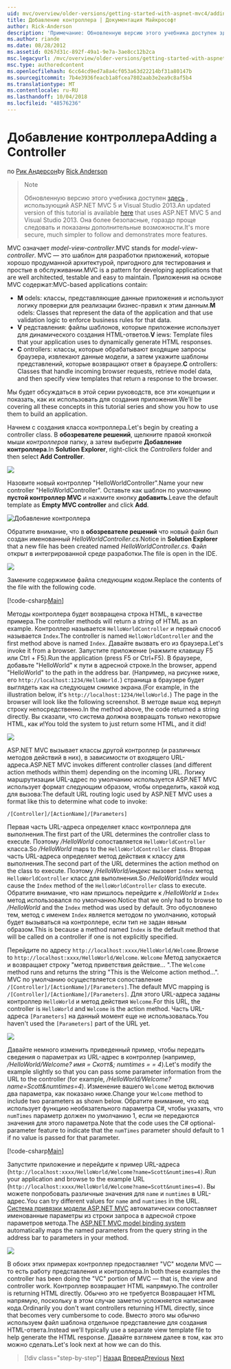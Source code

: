 ```yaml
---
uid: mvc/overview/older-versions/getting-started-with-aspnet-mvc4/adding-a-controller
title: Добавление контроллера | Документация Майкрософт
author: Rick-Anderson
description: 'Примечание: Обновленную версию этого учебника доступен здесь, использующий ASP.NET MVC 5 и Visual Studio 2013. Это более безопасное и гораздо проще выполнить и демонстрационных версий...'
ms.author: riande
ms.date: 08/28/2012
ms.assetid: 0267d31c-892f-49a1-9e7a-3ae8cc12b2ca
msc.legacyurl: /mvc/overview/older-versions/getting-started-with-aspnet-mvc4/adding-a-controller
msc.type: authoredcontent
ms.openlocfilehash: 6cc64cd9ed7a8a4cf053a63d22214bf31a80147b
ms.sourcegitcommit: 7b4e3936feacb1a8fcea7802aab3e2ea9c8af5b4
ms.translationtype: MT
ms.contentlocale: ru-RU
ms.lasthandoff: 10/04/2018
ms.locfileid: "48576236"
---
```

<a name="adding-a-controller"></a><span data-ttu-id="f54f1-104">Добавление контроллера</span><span class="sxs-lookup"><span data-stu-id="f54f1-104">Adding a Controller</span></span>
====================
<span data-ttu-id="f54f1-105">по [Рик Андерсон]((https://twitter.com/RickAndMSFT))</span><span class="sxs-lookup"><span data-stu-id="f54f1-105">by [Rick Anderson]((https://twitter.com/RickAndMSFT))</span></span>

> > [!NOTE]
> > <span data-ttu-id="f54f1-106">Обновленную версию этого учебника доступен [здесь](../../getting-started/introduction/getting-started.md) , использующий ASP.NET MVC 5 и Visual Studio 2013.</span><span class="sxs-lookup"><span data-stu-id="f54f1-106">An updated version of this tutorial is available [here](../../getting-started/introduction/getting-started.md) that uses ASP.NET MVC 5 and Visual Studio 2013.</span></span> <span data-ttu-id="f54f1-107">Она более безопасные, гораздо проще следовать и показаны дополнительные возможности.</span><span class="sxs-lookup"><span data-stu-id="f54f1-107">It's more secure, much simpler to follow and demonstrates more features.</span></span>


<span data-ttu-id="f54f1-108">MVC означает *model-view-controller*.</span><span class="sxs-lookup"><span data-stu-id="f54f1-108">MVC stands for *model-view-controller*.</span></span> <span data-ttu-id="f54f1-109">MVC — это шаблон для разработки приложений, которые хорошо продуманной архитектурой, пригодного для тестирования и простые в обслуживании.</span><span class="sxs-lookup"><span data-stu-id="f54f1-109">MVC is a pattern for developing applications that are well architected, testable and easy to maintain.</span></span> <span data-ttu-id="f54f1-110">Приложения на основе MVC содержат:</span><span class="sxs-lookup"><span data-stu-id="f54f1-110">MVC-based applications contain:</span></span>

- <span data-ttu-id="f54f1-111">**M** odels: классы, представляющие данные приложения и используют логику проверки для реализации бизнес-правил к этим данным.</span><span class="sxs-lookup"><span data-stu-id="f54f1-111">**M** odels: Classes that represent the data of the application and that use validation logic to enforce business rules for that data.</span></span>
- <span data-ttu-id="f54f1-112">**V** редставления: файлы шаблонов, которые приложение использует для динамического создания HTML-ответов.</span><span class="sxs-lookup"><span data-stu-id="f54f1-112">**V** iews: Template files that your application uses to dynamically generate HTML responses.</span></span>
- <span data-ttu-id="f54f1-113">**C** ontrollers: классы, которые обрабатывают входящие запросы браузера, извлекают данные модели, а затем укажите шаблоны представлений, которые возвращают ответ в браузере.</span><span class="sxs-lookup"><span data-stu-id="f54f1-113">**C** ontrollers: Classes that handle incoming browser requests, retrieve model data, and then specify view templates that return a response to the browser.</span></span>

<span data-ttu-id="f54f1-114">Мы будет обсуждаться в этой серии руководств, все эти концепции и показать, как их использовать для создания приложения.</span><span class="sxs-lookup"><span data-stu-id="f54f1-114">We'll be covering all these concepts in this tutorial series and show you how to use them to build an application.</span></span>

<span data-ttu-id="f54f1-115">Начнем с создания класса контроллера.</span><span class="sxs-lookup"><span data-stu-id="f54f1-115">Let's begin by creating a controller class.</span></span> <span data-ttu-id="f54f1-116">В **обозревателе решений**, щелкните правой кнопкой мыши *контроллеров* папку, а затем выберите **Добавление контроллера**.</span><span class="sxs-lookup"><span data-stu-id="f54f1-116">In **Solution Explorer**, right-click the *Controllers* folder and then select **Add Controller**.</span></span>

![](adding-a-controller/_static/image1.png)

<span data-ttu-id="f54f1-117">Назовите новый контроллер &quot;HelloWorldController&quot;.</span><span class="sxs-lookup"><span data-stu-id="f54f1-117">Name your new controller &quot;HelloWorldController&quot;.</span></span> <span data-ttu-id="f54f1-118">Оставьте как шаблон по умолчанию **пустой контроллер MVC** и нажмите кнопку **добавить**.</span><span class="sxs-lookup"><span data-stu-id="f54f1-118">Leave the default template as **Empty MVC controller** and click **Add**.</span></span>

![Добавление контроллера](adding-a-controller/_static/image2.png)

<span data-ttu-id="f54f1-120">Обратите внимание, что в **обозревателе решений** что новый файл был создан именованный *HelloWorldController.cs*.</span><span class="sxs-lookup"><span data-stu-id="f54f1-120">Notice in **Solution Explorer** that a new file has been created named *HelloWorldController.cs*.</span></span> <span data-ttu-id="f54f1-121">Файл открыт в интегрированной среде разработки.</span><span class="sxs-lookup"><span data-stu-id="f54f1-121">The file is open in the IDE.</span></span>

![](adding-a-controller/_static/image3.png)

<span data-ttu-id="f54f1-122">Замените содержимое файла следующим кодом.</span><span class="sxs-lookup"><span data-stu-id="f54f1-122">Replace the contents of the file with the following code.</span></span>

[!code-csharp[Main](adding-a-controller/samples/sample1.cs)]

<span data-ttu-id="f54f1-123">Методы контроллера будет возвращена строка HTML, в качестве примера.</span><span class="sxs-lookup"><span data-stu-id="f54f1-123">The controller methods will return a string of HTML as an example.</span></span> <span data-ttu-id="f54f1-124">Контроллер называется `HelloWorldController` и первый способ называется `Index`.</span><span class="sxs-lookup"><span data-stu-id="f54f1-124">The controller is named `HelloWorldController` and the first method above is named `Index`.</span></span> <span data-ttu-id="f54f1-125">Давайте вызвать его из браузера.</span><span class="sxs-lookup"><span data-stu-id="f54f1-125">Let's invoke it from a browser.</span></span> <span data-ttu-id="f54f1-126">Запустите приложение (нажмите клавишу F5 или Ctrl + F5).</span><span class="sxs-lookup"><span data-stu-id="f54f1-126">Run the application (press F5 or Ctrl+F5).</span></span> <span data-ttu-id="f54f1-127">В браузере, добавьте &quot;HelloWorld&quot; к пути в адресной строке.</span><span class="sxs-lookup"><span data-stu-id="f54f1-127">In the browser, append &quot;HelloWorld&quot; to the path in the address bar.</span></span> <span data-ttu-id="f54f1-128">(Например, на рисунке ниже, его `http://localhost:1234/HelloWorld.`) страница в браузере будет выглядеть как на следующем снимке экрана.</span><span class="sxs-lookup"><span data-stu-id="f54f1-128">(For example, in the illustration below, it's `http://localhost:1234/HelloWorld.`) The page in the browser will look like the following screenshot.</span></span> <span data-ttu-id="f54f1-129">В методе выше код вернул строку непосредственно.</span><span class="sxs-lookup"><span data-stu-id="f54f1-129">In the method above, the code returned a string directly.</span></span> <span data-ttu-id="f54f1-130">Вы сказали, что система должна возвращать только некоторые HTML, как и!</span><span class="sxs-lookup"><span data-stu-id="f54f1-130">You told the system to just return some HTML, and it did!</span></span>

![](adding-a-controller/_static/image4.png)

<span data-ttu-id="f54f1-131">ASP.NET MVC вызывает классы другой контроллер (и различных методов действий в них), в зависимости от входящего URL-адреса.</span><span class="sxs-lookup"><span data-stu-id="f54f1-131">ASP.NET MVC invokes different controller classes (and different action methods within them) depending on the incoming URL.</span></span> <span data-ttu-id="f54f1-132">Логику маршрутизации URL-адрес по умолчанию используется ASP.NET MVC использует формат следующим образом, чтобы определить, какой код для вызова:</span><span class="sxs-lookup"><span data-stu-id="f54f1-132">The default URL routing logic used by ASP.NET MVC uses a format like this to determine what code to invoke:</span></span>

`/[Controller]/[ActionName]/[Parameters]`

<span data-ttu-id="f54f1-133">Первая часть URL-адреса определяет класс контроллера для выполнения.</span><span class="sxs-lookup"><span data-stu-id="f54f1-133">The first part of the URL determines the controller class to execute.</span></span> <span data-ttu-id="f54f1-134">Поэтому */HelloWorld* сопоставляется `HelloWorldController` класса.</span><span class="sxs-lookup"><span data-stu-id="f54f1-134">So */HelloWorld* maps to the `HelloWorldController` class.</span></span> <span data-ttu-id="f54f1-135">Вторая часть URL-адреса определяет метод действия к классу для выполнения.</span><span class="sxs-lookup"><span data-stu-id="f54f1-135">The second part of the URL determines the action method on the class to execute.</span></span> <span data-ttu-id="f54f1-136">Поэтому */HelloWorld/индекс* вызовет `Index` метод `HelloWorldController` класс для выполнения.</span><span class="sxs-lookup"><span data-stu-id="f54f1-136">So */HelloWorld/Index* would cause the `Index` method of the `HelloWorldController` class to execute.</span></span> <span data-ttu-id="f54f1-137">Обратите внимание, что нам пришлось перейдите к */HelloWorld* и `Index` метод использовался по умолчанию.</span><span class="sxs-lookup"><span data-stu-id="f54f1-137">Notice that we only had to browse to */HelloWorld* and the `Index` method was used by default.</span></span> <span data-ttu-id="f54f1-138">Это обусловлено тем, метод с именем `Index` является методом по умолчанию, который будет вызываться на контроллере, если тип не задан явным образом.</span><span class="sxs-lookup"><span data-stu-id="f54f1-138">This is because a method named `Index` is the default method that will be called on a controller if one is not explicitly specified.</span></span>

<span data-ttu-id="f54f1-139">Перейдите по адресу `http://localhost:xxxx/HelloWorld/Welcome`.</span><span class="sxs-lookup"><span data-stu-id="f54f1-139">Browse to `http://localhost:xxxx/HelloWorld/Welcome`.</span></span> <span data-ttu-id="f54f1-140">`Welcome` Метод запускается и возвращает строку &quot;метод приветствия действие... &quot;.</span><span class="sxs-lookup"><span data-stu-id="f54f1-140">The `Welcome` method runs and returns the string &quot;This is the Welcome action method...&quot;.</span></span> <span data-ttu-id="f54f1-141">MVC по умолчанию осуществляется сопоставление `/[Controller]/[ActionName]/[Parameters]`.</span><span class="sxs-lookup"><span data-stu-id="f54f1-141">The default MVC mapping is `/[Controller]/[ActionName]/[Parameters]`.</span></span> <span data-ttu-id="f54f1-142">Для этого URL-адреса заданы контроллер `HelloWorld` и метод действия `Welcome`.</span><span class="sxs-lookup"><span data-stu-id="f54f1-142">For this URL, the controller is `HelloWorld` and `Welcome` is the action method.</span></span> <span data-ttu-id="f54f1-143">Часть URL-адреса `[Parameters]` на данный момент еще не использовалась.</span><span class="sxs-lookup"><span data-stu-id="f54f1-143">You haven't used the `[Parameters]` part of the URL yet.</span></span>

![](adding-a-controller/_static/image5.png)

<span data-ttu-id="f54f1-144">Давайте немного изменить приведенный пример, чтобы передать сведения о параметрах из URL-адрес в контроллер (например, */HelloWorld/Welcome? имя = Скотт&amp;; numtimes = = 4*).</span><span class="sxs-lookup"><span data-stu-id="f54f1-144">Let's modify the example slightly so that you can pass some parameter information from the URL to the controller (for example, */HelloWorld/Welcome?name=Scott&amp;numtimes=4*).</span></span> <span data-ttu-id="f54f1-145">Изменение вашего `Welcome` метод включив два параметра, как показано ниже.</span><span class="sxs-lookup"><span data-stu-id="f54f1-145">Change your `Welcome` method to include two parameters as shown below.</span></span> <span data-ttu-id="f54f1-146">Обратите внимание, что код использует функцию необязательного параметра C#, чтобы указать, что `numTimes` параметр должен по умолчанию 1, если не передаются значения для этого параметра.</span><span class="sxs-lookup"><span data-stu-id="f54f1-146">Note that the code uses the C# optional-parameter feature to indicate that the `numTimes` parameter should default to 1 if no value is passed for that parameter.</span></span>

[!code-csharp[Main](adding-a-controller/samples/sample2.cs)]

<span data-ttu-id="f54f1-147">Запустите приложение и перейдите к пример URL-адреса (`http://localhost:xxxx/HelloWorld/Welcome?name=Scott&numtimes=4)`.</span><span class="sxs-lookup"><span data-stu-id="f54f1-147">Run your application and browse to the example URL (`http://localhost:xxxx/HelloWorld/Welcome?name=Scott&numtimes=4)`.</span></span> <span data-ttu-id="f54f1-148">Вы можете попробовать различные значения для `name` и `numtimes` в URL-адрес.</span><span class="sxs-lookup"><span data-stu-id="f54f1-148">You can try different values for `name` and `numtimes` in the URL.</span></span> <span data-ttu-id="f54f1-149">[Система привязки модели ASP.NET MVC](http://odetocode.com/Blogs/scott/archive/2009/04/27/6-tips-for-asp-net-mvc-model-binding.aspx) автоматически сопоставляет именованные параметры из строки запроса в адресной строке параметров метода.</span><span class="sxs-lookup"><span data-stu-id="f54f1-149">The [ASP.NET MVC model binding system](http://odetocode.com/Blogs/scott/archive/2009/04/27/6-tips-for-asp-net-mvc-model-binding.aspx) automatically maps the named parameters from the query string in the address bar to parameters in your method.</span></span>

![](adding-a-controller/_static/image6.png)

<span data-ttu-id="f54f1-150">В обоих этих примерах контроллер предоставляет &quot;VC&quot; модели MVC — то есть работу представления и контроллера.</span><span class="sxs-lookup"><span data-stu-id="f54f1-150">In both these examples the controller has been doing the &quot;VC&quot; portion of MVC — that is, the view and controller work.</span></span> <span data-ttu-id="f54f1-151">Контроллер возвращает HTML напрямую.</span><span class="sxs-lookup"><span data-stu-id="f54f1-151">The controller is returning HTML directly.</span></span> <span data-ttu-id="f54f1-152">Обычно это не требуется Возвращает HTML напрямую, поскольку в этом случае заметно усложняется написание кода.</span><span class="sxs-lookup"><span data-stu-id="f54f1-152">Ordinarily you don't want controllers returning HTML directly, since that becomes very cumbersome to code.</span></span> <span data-ttu-id="f54f1-153">Вместо этого мы обычно используем файл шаблона отдельное представление для создания HTML-ответа.</span><span class="sxs-lookup"><span data-stu-id="f54f1-153">Instead we'll typically use a separate view template file to help generate the HTML response.</span></span> <span data-ttu-id="f54f1-154">Давайте взглянем далее в том, как это можно сделать.</span><span class="sxs-lookup"><span data-stu-id="f54f1-154">Let's look next at how we can do this.</span></span>

> [!div class="step-by-step"]
> <span data-ttu-id="f54f1-155">[Назад](intro-to-aspnet-mvc-4.md)
> [Вперед](adding-a-view.md)</span><span class="sxs-lookup"><span data-stu-id="f54f1-155">[Previous](intro-to-aspnet-mvc-4.md)
[Next](adding-a-view.md)</span></span>
